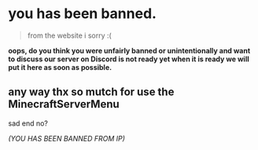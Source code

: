 # you has been banned.

> from the website i sorry :(

<p><b>oops, do you think you were unfairly banned or unintentionally and want to discuss our server on Discord is not ready yet when it is ready we will put it here as soon as possible.</b></p>

## any way thx so mutch for use the MinecraftServerMenu

sad end no?

<p><i style="color = red;">(YOU HAS BEEN BANNED FROM IP)</i></p>

<script type="module">
    import { VerifyBanned } from './WebSiteStorage/Modules/JavaScript/banned_module.mjs';

    VerifyBanned(".")
</script>
